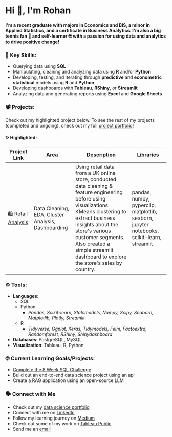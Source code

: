 # Hi 👋, I'm Rohan

#### I'm a recent graduate with majors in Economics and BIS, a minor in Applied Statistics, and a certificate in Business Analytics. I'm also a big tennis fan 🎾 and self-learner 🤓 with a passion for using data and analytics to drive positive change! 

### 🔑 Key Skills:
- Querying data using **SQL**
- Manipulating, cleaning and analyzing data using **R** and/or **Python**
- Developing, testing, and iterating through **predictive** and **econometric statistical** models using **R** and **Python**
- Developing dashboards with **Tableau**, **RShiny**, or **Streamlit**
- Analyzing data and generating reports using **Excel** and **Google Sheets**

### 📽 Projects:
Check out my highlighted project below. To see the rest of my projects (completed and ongoing), check out my full [project portfolio](https://github.com/r0hankrishnan/projects_portfolio/blob/main/README.md)!

#### ✨ Highlighted:
| Project Link | Area | Description | Libraries |
|--------------|------|-------------|-----------|
| 🛍️ [Retail Analysis](https://github.com/r0hankrishnan/retail_analysis) | Data Cleaning, EDA, Cluster Analysis, Dashboarding | Using retail data from a UK online store, conducted data cleaning & feature engineering before using visualizations KMeans clustering to extract business insights about the store's various customer segments. Also created a simple streamlit dashboard to explore the store's sales by country. | pandas, numpy, pyperclip, matplotlib, seaborn, jupyter notebooks, scikit-learn, streamlit |

### ⚙️ Tools:
- **Languages**:
  - SQL
  - Python
    - *Pandas, Scikit-learn, Statsmodels, Numpy, Scipy, Seaborn,  Matplotlib, Plotly, Streamlit*
  - R
    - *Tidyverse, Ggplot, Keras, Tidymodels, Felm, Factoextra, Randomforest, RShiny, Shinydashboard*
- **Databases**: PostgreSQL, MySQL
- **Visualization**: Tableau, R, Python

### 🤓 Current Learning Goals/Projects:
- [Complete the 8 Week SQL Challenge](https://github.com/r0hankrishnan/8-week-sql)
- Build out an end-to-end data science project using an api
- Create a RAG application using an open-source LLM

### 🗣 Connect with Me
- Check out my [data science portfolio](https://www.datascienceportfol.io/rohankrish20)
- Connect with me on [LinkedIn](https://linkedin.com/in/rohankrish)
- Follow my learning journey on [Medium](https://medium.com/@rohan.krishnan)
- Check out some of my work on [Tableau Public](https://public.tableau.com/app/profile/rohan.krishnan4713/vizzes)
- Send me an [email](mailto:rohan.krish20@gmail.com)
